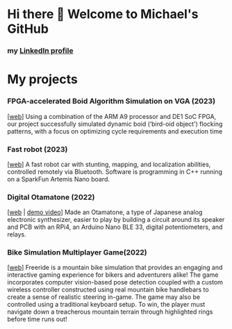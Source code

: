 # Hi there 👋 Welcome to Michael's GitHub
### my [LinkedIn profile](https://www.linkedin.com/in/yonghao-michael-wu/)

# My projects
### FPGA-accelerated Boid Algorithm Simulation on VGA (2023)
[[web](https://svorpal.github.io/FPGA_website/)]
Using a combination of the ARM A9 processor and DE1 SoC FPGA, our project successfully simulated dynamic boid (‘bird-oid object') flocking patterns, with a focus on optimizing cycle requirements and execution time

### Fast robot (2023)
[[web](https://svorpal.github.io/fast_robot_website/)]
A fast robot car with stunting, mapping, and localization abilities, controlled remotely via Bluetooth. Software is programming in C++ running on a SparkFun Artemis Nano board.

### Digital Otamatone (2022)
[[web](https://qd39l.github.io/digital-otamatone-web/) | [demo video](https://youtu.be/VtQSLCoaeEI)]
Made an Otamatone, a type of Japanese analog electronic synthesizer, easier to play by building a circuit around its speaker and PCB with an RPi4, an Arduino Nano BLE 33, digital potentiometers, and relays.

### Bike Simulation Multiplayer Game(2022)
[[web](https://github.com/Svorpal/BikeSimu)]
Freeride is a mountain bike simulation that provides an engaging and interactive gaming experience for bikers and adventurers alike! The game incorporates computer vision-based pose detection coupled with a custom wireless controller constructed using real mountain bike handlebars to create a sense of realistic steering in-game. The game may also be controlled using a traditional keyboard setup. To win, the player must navigate down a treacherous mountain terrain through highlighted rings before time runs out! 



<!--
**Svorpal/Svorpal** is a ✨ _special_ ✨ repository because its `README.md` (this file) appears on your GitHub profile.

Here are some ideas to get you started:

- 🔭 I’m currently working on ...
- 🌱 I’m currently learning ...
- 👯 I’m looking to collaborate on ...
- 🤔 I’m looking for help with ...
- 💬 Ask me about ...
- 📫 How to reach me: ...
- 😄 Pronouns: ...
- ⚡ Fun fact: ...
-->
